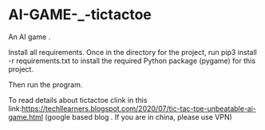 # AI-GAME-_-tictactoe
An AI game .

Install all requirements.
Once in the directory for the project, run pip3 install -r requirements.txt to install the required Python package (pygame) for this project.

Then run the program. 

To read details about tictactoe clink in this link:https://techllearners.blogspot.com/2020/07/tic-tac-toe-unbeatable-ai-game.html
(google based blog . If you are in china, please use VPN)
